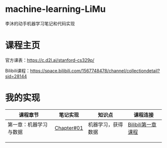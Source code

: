 # machine-learning-LiMu
李沐的动手机器学习笔记和代码实现

# 课程主页

官方课表：https://c.d2l.ai/stanford-cs329p/

Bilibili课程：https://space.bilibili.com/1567748478/channel/collectiondetail?sid=28144

# 我的实现

| 课程章节               | 笔记实现                                                     | 知识点             | 课程连接                                                     |
| ---------------------- | ------------------------------------------------------------ | ------------------ | ------------------------------------------------------------ |
| 第一章：机器学习与数据 | [Chapter#01](https://github.com/YeJiu97/machine-learning-LiMu/tree/main/chap%2301) | 机器学习，获得数据 | [Bilibili第一章课程](https://www.bilibili.com/video/BV13U4y1N7Uo?spm_id_from=333.788.videopod.sections&vd_source=70cc82c6f851aaa826e5c863112d2113) |
|                        |                                                              |                    |                                                              |
|                        |                                                              |                    |                                                              |
|                        |                                                              |                    |                                                              |


